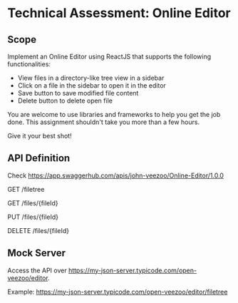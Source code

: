 # Technical Assessment: Online Editor

## Scope

Implement an Online Editor using ReactJS that supports the following functionalities:

- View files in a directory-like tree view in a sidebar
- Click on a file in the sidebar to open it in the editor
- Save button to save modified file content
- Delete button to delete open file

You are welcome to use libraries and frameworks to help you get the job done. This assignment shouldn't take you more than a few hours.

Give it your best shot!

## API Definition

Check https://app.swaggerhub.com/apis/john-veezoo/Online-Editor/1.0.0

GET /filetree 

GET /files/{fileId}

PUT /files/{fileId}

DELETE /files/{fileId}

## Mock Server

Access the API over https://my-json-server.typicode.com/open-veezoo/editor.

Example: https://my-json-server.typicode.com/open-veezoo/editor/filetree
